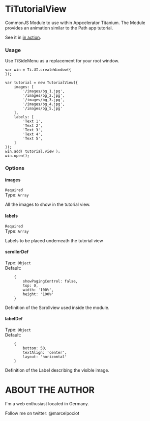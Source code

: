 TiTutorialView
===========================================

CommonJS Module to use within Appcelerator Titanium.
The Module provides an animation similar to the Path app tutorial.

See it in [in action](https://vimeo.com/78372893). 

### Usage

Use TiSideMenu as a replacement for your root window.

	var win = Ti.UI.createWindow({
	});
	
	var tutorial = new TutorialView({
		images: [
			'/images/bg_1.jpg',
			'/images/bg_2.jpg',
			'/images/bg_3.jpg',
			'/images/bg_4.jpg',
			'/images/bg_5.jpg'
		],
		labels: [
			'Text 1',
			'Text 2',
			'Text 3',
			'Text 4',
			'Text 5',
		]
	});
	win.add( tutorial.view );
	win.open();


### Options


#### images

`Required`  
Type: `Array`  

All the images to show in the tutorial view.

#### labels

`Required`  
Type: `Array` 

Labels to be placed underneath the tutorial view

#### scrollerDef

Type: `Object`  
Default: 
	
		{
            showPagingControl: false,
            top: 0,
            width: '100%',
            height: '100%'
        }

Definition of the Scrollview used inside the module.

#### labelDef

Type: `Object`  
Default:

		{
	    	bottom: 50,
   			textAlign: 'center',
   			layout: 'horizontal'
		}

Definition of the Label describing the visible image.


ABOUT THE AUTHOR
========================
I'm a web enthusiast located in Germany.

Follow me on twitter: @marcelpociot